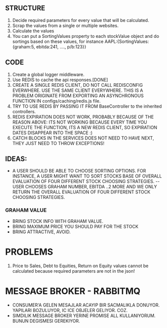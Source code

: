 ## STRUCTURE
1. Decide required parameters for every value that will be calculated.
2. Scrap the values from a single or multiple websites.
3. Calculate the values
4. You can put a SortingValues property to each stockValue object and do sortings based on these values, for instance AAPL:{SortingValues: {graham:5, ebitda:241, ...., p/b:123}}
 
## CODE
1. Create a global logger middleware.
2. Use REDIS to cache the api responses.[DONE]
3. CREATE A SINGLE REDIS CLIENT, DO NOT CALL REDISCONFIG EVERWHERE. USE THE SAME CLIENT EVERYWHERE. THIS IS A PROBLEM ORIGINATE FROM EXPORTING AN ASYNCHRONOUS FUNCTION IN configs/caching/redis.js file.
4. TRY TO USE REDIS BY PASSING IT FROM BaseController to the inherited controllers.
5. REDIS EXPIRATION DOES NOT WORK, PROBABLY BECAUSE OF THE REASON ABOVE: ITS NOT WORKING BECAUSE EVERY TIME YOU EXECUTE THE FUNCTION, ITS A NEW REDIS CLIENT, SO EXPIRATION DATES DISAPPEAR INTO THE SPACE :)
6. CATCH BLOCKS IN THE SERVICES DOES NOT NEED TO HAVE NEXT, THEY JUST NEED TO THROW EXCEPTIONS!

## IDEAS:
- A USER SHOULD BE ABLE TO CHOOSE SORTING OPTIONS. FOR INSTANCE, A USER MIGHT WANT TO SORT STOCKS BASE OF OVERALL EVALUATION OF FOUR DIFFERENT STOCK CHOOSING STRATEGIES.
-- USER CHOOSES GRAHAM NUMBER, EBITDA ..2 MORE AND WE ONLY RETURN THE OVERALL EVALUATION OF FOUR DIFFERENT STOCK CHOOSING STRATEGIES.

### GRAHAM VALUE
- BRING STOCK INFO WITH GRAHAM VALUE.
- BRING MAXIMUM PRICE YOU SHOULD PAY FOR THE STOCK
- BRING ATTRACTIVE, AVOID.


# PROBLEMS

1. Price to Sales, Debt to Equities, Return on Equity values cannot be calculated because required parameters are not in the json!

# MESSAGE BROKER - RABBITMQ
- CONSUMER'A GELEN MESAJLAR ACAYIP BIR SACMALIKLA DONUYOR. YAPILARI BOZULUYOR, IC ICE OBJELER GELIYOR. COZ.
- SIMDILIK MESSAGE BROKER YERINE PROMISE ALL KULLANIYORUM. BUNUN DEGISMESI GEREKIYOR.